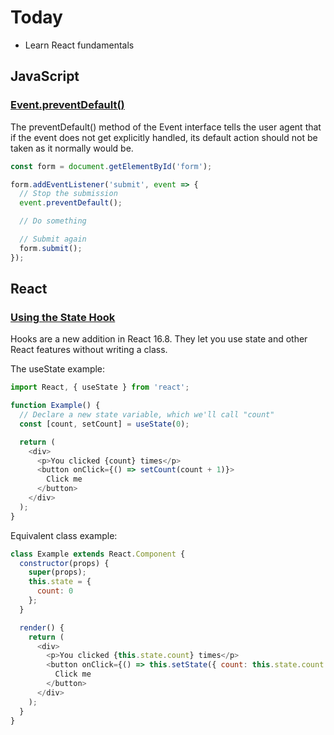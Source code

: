 # Today

- Learn React fundamentals

## JavaScript

### [Event.preventDefault()](https://developer.mozilla.org/en-US/docs/Web/API/Event/preventDefault)

The preventDefault() method of the Event interface tells the user agent that if the event does not get explicitly handled, its default action should not be taken as it normally would be.

``` javascript
const form = document.getElementById('form');

form.addEventListener('submit', event => {
  // Stop the submission
  event.preventDefault();

  // Do something

  // Submit again
  form.submit();
});
```

## React

### [Using the State Hook](https://reactjs.org/docs/hooks-state.html)

Hooks are a new addition in React 16.8. They let you use state and other React features without writing a class.

The useState example:

``` javascript
import React, { useState } from 'react';

function Example() {
  // Declare a new state variable, which we'll call "count"
  const [count, setCount] = useState(0);

  return (
    <div>
      <p>You clicked {count} times</p>
      <button onClick={() => setCount(count + 1)}>
        Click me
      </button>
    </div>
  );
}
```

Equivalent class example:

``` javascript
class Example extends React.Component {
  constructor(props) {
    super(props);
    this.state = {
      count: 0
    };
  }

  render() {
    return (
      <div>
        <p>You clicked {this.state.count} times</p>
        <button onClick={() => this.setState({ count: this.state.count + 1 })}>
          Click me
        </button>
      </div>
    );
  }
}
```
